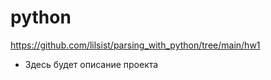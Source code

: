 # python

https://github.com/lilsist/parsing_with_python/tree/main/hw1
* Здесь будет описание проекта
